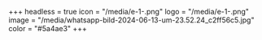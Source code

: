 +++
headless = true
icon = "/media/e-1-.png"
logo = "/media/e-1-.png"
image = "/media/whatsapp-bild-2024-06-13-um-23.52.24_c2ff56c5.jpg"
color = "#5a4ae3"
+++
